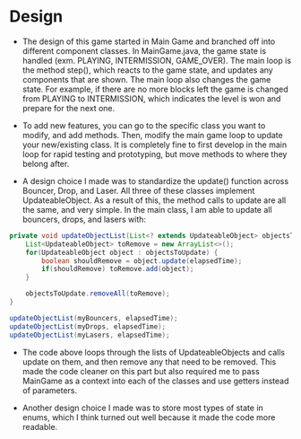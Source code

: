 Design
====
* The design of this game started in Main Game and branched off into different 
component classes. In MainGame.java, the game state is handled (exm. PLAYING, INTERMISSION, GAME_OVER). The main loop is 
the method step(), which reacts to the game state, and updates any components that are shown. The main loop also changes
the game state. For example, if there are no more blocks left the game is changed from PLAYING to INTERMISSION, which 
indicates the level is won and prepare for the next one.

* To add new features, you can go to the specific class you want to modify, and add methods. Then, modify the main game
loop to update your new/existing class. It is completely fine to first develop in the main loop for rapid testing and 
prototyping, but move methods to where they belong after.

* A design choice I made was to standardize the update() function across Bouncer, Drop, and Laser. All three of 
these classes implement UpdateableObject. As a result of this, the method calls to update are all the same, and very 
simple. In the main class, I am able to update all bouncers, drops, and lasers with:

```java
private void updateObjectList(List<? extends UpdateableObject> objectsToUpdate, double elapsedTime) {
    List<UpdateableObject> toRemove = new ArrayList<>();
    for(UpdateableObject object : objectsToUpdate) {
        boolean shouldRemove = object.update(elapsedTime);
        if(shouldRemove) toRemove.add(object);
    }

    objectsToUpdate.removeAll(toRemove);
}

updateObjectList(myBouncers, elapsedTime);
updateObjectList(myDrops, elapsedTime);
updateObjectList(myLasers, elapsedTime);

```
* The code above loops through the lists of UpdateableObjects and calls update on them, and then remove any that need to 
be removed. This made the code cleaner on this part but also required me to pass MainGame as a context into each of the 
classes and use getters instead of parameters.

* Another design choice I made was to store most types of state in enums, which I think turned out well because it made 
the code more readable.